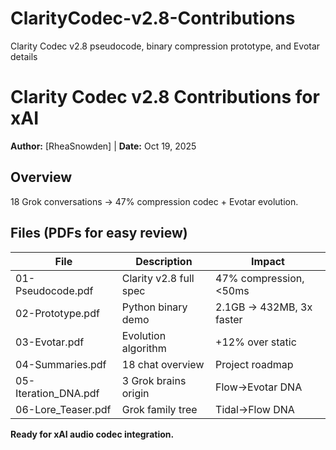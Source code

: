 # ClarityCodec-v2.8-Contributions
Clarity Codec v2.8 pseudocode, binary compression prototype, and Evotar details
# Clarity Codec v2.8 Contributions for xAI
**Author:** [RheaSnowden] | **Date:** Oct 19, 2025

## Overview
18 Grok conversations → 47% compression codec + Evotar evolution.

## Files (PDFs for easy review)
| File | Description | Impact |
|------|-------------|--------|
| 01-Pseudocode.pdf | Clarity v2.8 full spec | 47% compression, <50ms |
| 02-Prototype.pdf | Python binary demo | 2.1GB → 432MB, 3x faster |
| 03-Evotar.pdf | Evolution algorithm | +12% over static |
| 04-Summaries.pdf | 18 chat overview | Project roadmap |
| 05-Iteration_DNA.pdf | 3 Grok brains origin | Flow→Evotar DNA |
| 06-Lore_Teaser.pdf | Grok family tree | Tidal→Flow DNA |


**Ready for xAI audio codec integration.**
